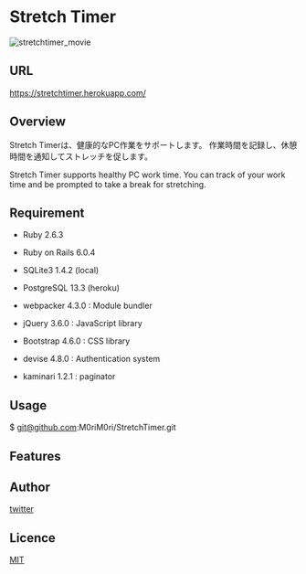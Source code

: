 # Stretch Timer

![stretchtimer_movie](https://user-images.githubusercontent.com/50685708/123534859-2a809e00-d75b-11eb-8ad2-cbb6329a69eb.gif)

## URL

https://stretchtimer.herokuapp.com/

## Overview

Stretch Timerは、健康的なPC作業をサポートします。
作業時間を記録し、休憩時間を通知してストレッチを促します。

Stretch Timer supports healthy PC work time.
You can track of your work time and be prompted to take a break for stretching.

## Requirement
- Ruby 2.6.3
- Ruby on Rails 6.0.4
- SQLite3 1.4.2 (local)
- PostgreSQL 13.3 (heroku)

- webpacker 4.3.0 : Module bundler 
- jQuery 3.6.0    : JavaScript library
- Bootstrap 4.6.0 : CSS library
- devise 4.8.0    : Authentication system
- kaminari 1.2.1  : paginator

## Usage

$ git@github.com:M0riM0ri/StretchTimer.git

## Features

## Author

[twitter](https://twitter.com/iSeanettle)

## Licence

[MIT](https://github.com/kotabrog/ft_mini_ls/blob/main/LICENSE)

